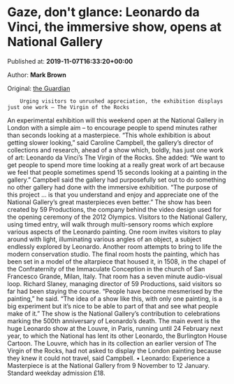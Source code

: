 
# Gaze, don't glance: Leonardo da Vinci, the immersive show, opens at National Gallery

Published at: **2019-11-07T16:33:20+00:00**

Author: **Mark Brown**

Original: [the Guardian](https://www.theguardian.com/artanddesign/2019/nov/07/gaze-dont-glance-leonardo-da-vinci-the-mediative-show-opens-at-national-gallery)


        Urging visitors to unrushed appreciation, the exhibition displays just one work – The Virgin of the Rocks
      
An experimental exhibition will this weekend open at the National Gallery in London with a simple aim – to encourage people to spend minutes rather than seconds looking at a masterpiece.
“This whole exhibition is about getting slower looking,” said Caroline Campbell, the gallery’s director of collections and research, ahead of a show which, boldly, has just one work of art: Leonardo da Vinci’s The Virgin of the Rocks.
She added: “We want to get people to spend more time looking at a really great work of art because we feel that people sometimes spend 15 seconds looking at a painting in the gallery.”
Campbell said the gallery had purposefully set out to do something no other gallery had done with the immersive exhibition. “The purpose of this project … is that you understand and enjoy and appreciate one of the National Gallery’s great masterpieces even better.”
The show has been created by 59 Productions, the company behind the video design used for the opening ceremony of the 2012 Olympics.
Visitors to the National Gallery, using timed entry, will walk through multi-sensory rooms which explore various aspects of the Leonardo painting. One room invites visitors to play around with light, illuminating various angles of an object, a subject endlessly explored by Leonardo. Another room attempts to bring to life the modern conservation studio.
The final room hosts the painting, which has been set in a model of the altarpiece that housed it, in 1508, in the chapel of the Confraternity of the Immaculate Conception in the church of San Francesco Grande, Milan, Italy. That room has a seven minute audio-visual loop.
Richard Slaney, managing director of 59 Productions, said visitors so far had been staying the course. “People have become mesmerised by the painting,” he said. “The idea of a show like this, with only one painting, is a big experiment but it’s nice to be able to part of that and see what people make of it.”
The show is the National Gallery’s contribution to celebrations marking the 500th anniversary of Leonardo’s death.
The main event is the huge Leonardo show at the Louvre, in Paris, running until 24 February next year, to which the National has lent its other Leonardo, the Burlington House Cartoon. The Louvre, which has in its collection an earlier version of The Virgin of the Rocks, had not asked to display the London painting because they knew it could not travel, said Campbell.
• Leonardo: Experience a Masterpiece is at the National Gallery from 9 November to 12 January. Standard weekday admission £18.
